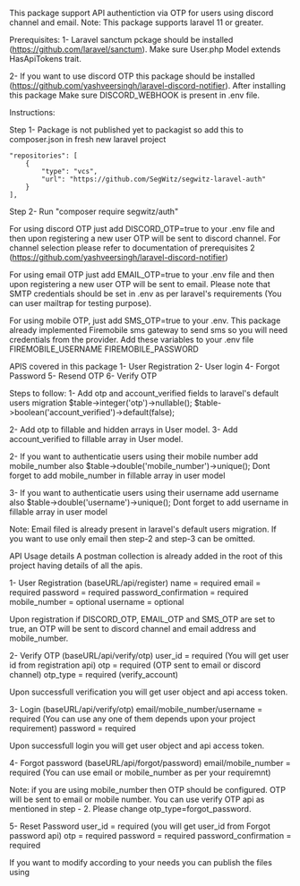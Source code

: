 This package support API authentiction via OTP for users using discord channel and email.
Note: This package supports laravel 11 or greater.

Prerequisites: 
1- Laravel sanctum pckage should be installed (https://github.com/laravel/sanctum). Make sure User.php Model extends HasApiTokens trait.

2- If you want to use discord OTP this package should be installed (https://github.com/yashveersingh/laravel-discord-notifier). After installing this package Make sure DISCORD_WEBHOOK is present in .env file.

Instructions: 

Step 1- 
Package is not published yet to packagist so add this to composer.json in fresh new laravel project

    "repositories": [
        {
            "type": "vcs",
            "url": "https://github.com/SegWitz/segwitz-laravel-auth"
        }
    ],

Step 2-
Run "composer require segwitz/auth"

For using discord OTP just add DISCORD_OTP=true to your .env file and then upon registering a new user OTP will be sent to discord channel. 
For channel selection please refer to documentation of prerequisites 2 (https://github.com/yashveersingh/laravel-discord-notifier)

For using email OTP just add EMAIL_OTP=true to your .env file and then upon registering a new user OTP will be sent to email.
Please note that SMTP credentials should be set in .env as per laravel's requirements (You can user mailtrap for testing purpose).

For using mobile OTP, just add SMS_OTP=true to your .env. This package already implemented Firemobile sms gateway to send sms so you will need credentials from the provider. Add these variables to your .env file
FIREMOBILE_USERNAME
FIREMOBILE_PASSWORD

APIS covered in this package
1- User Registration
2- User login
4- Forgot Password
5- Resend OTP
6- Verify OTP


Steps to follow:
1- Add otp and account_verified fields to laravel's default users migration
    $table->integer('otp')->nullable();
    $table->boolean('account_verified')->default(false);

2- Add otp to fillable and hidden arrays in User model.
3- Add account_verified to fillable array in User model.

2- If you want to authenticatie users using their mobile number add mobile_number also
    $table->double('mobile_number')->unique();
Dont forget to add mobile_number in fillable array in user model

3- If you want to authenticatie users using their username add username also
    $table->double('username')->unique();
Dont forget to add username in fillable array in user model

Note: Email filed is already present in laravel's default users migration. If you want to use only email then step-2 and step-3 can be omitted. 

API Usage details
A postman collection is already added in the root of this project having details of all the apis.

1- User Registration (baseURL/api/register)
name                    = required
email                   = required
password                = required
password_confirmation   = required
mobile_number           = optional
username                = optional

Upon registration if DISCORD_OTP, EMAIL_OTP and SMS_OTP are set to true, an OTP will be sent to discord channel and email address and mobile_number. 

2- Verify OTP (baseURL/api/verify/otp)
user_id                 = required (You will get user id from registration api)
otp                     = required (OTP sent to email or discord channel)
otp_type                = required (verify_account)

Upon successfull verification you will get user object and api access token.

3- Login (baseURL/api/verify/otp)
email/mobile_number/username = required (You can use any one of them depends upon your project requirement)
password                = required

Upon successfull login you will get user object and api access token.

4- Forgot password (baseURL/api/forgot/password)
email/mobile_number = required (You can use email or mobile_number as per your requiremnt)

Note: if you are using mobile_number then OTP should be configured.
OTP will be sent to email or mobile number. You can use verify OTP api as mentioned in step - 2. Please change otp_type=forgot_password.

5- Reset Password
user_id = required (you will get user_id from Forgot password api)
otp = required
password                = required
password_confirmation   = required


If you want to modify according to your needs you can publish the files using
